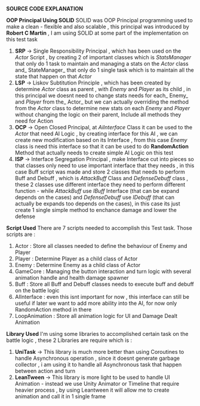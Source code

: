 **SOURCE CODE EXPLANATION**

**OOP Principal Using SOLID**
SOLID was OOP Principal programming used to make a clean - flexible and also scalable , this principal was introduced by **Robert C Martin** ,
I am using SOLID at some part of the implementation on this test task 
1. **SRP** -> Single Responsibility Principal , which has been used on the _Actor_ Script , by creating 2 of important classes
   which is _StatsManager_ that only do 1 task to maintain and managing a stats on the _Actor_ class and_ StateManager_ that only do 1
   single task which is to maintain all the state that happen on that _Actor_
2. **LSP** -> Liskov Subtitution Principle , which has been created by determine _Actor_ class as parent , with _Enemy_ and _Player_ as its child
   , in this principal we doesnt need to change stats needs for each_ Enemy_ and _Player_ from the_ Actor_ but we can actually overriding the method
   from the _Actor_ class to determine new stats on each _Enemy_ and _Player_ without changing the logic on their parent, Include all methods they need
   for Action
3. **OCP** -> Open Closed Principal, at _AiInterface_ Class it can be used to the _Actor_ that need AI Logic , by creating interface for this AI , we can
   create new modification based on its Interface , from this case _Enemy_ class is need this interface so that it can be used to do **RandomAction** Method
   that actually needs to create simple AI Logic on this test
4. **ISP** -> Interface Segregation Principal , make Interface cut into pieces so that classes only need to use important interface that they needs , in this case
   Buff script was made and store 2 classes that needs to perform Buff and Debuff , which is _AttackBuff_ Class and _DefenseDebuff_ class , these 2 classes use different
   interface they need to perform different function - while _AttackBuff_ use _IBuff_ Interface (that can be expand depends on the cases) and _DefenseDebuff_ use _IDebuff_
   (that can actually be expands too depends on the cases), in this case its just create 1 single simple method to enchance damage and lower the defense

**Script Used**
There are 7 scripts needed to accomplish this Test task.
Those scripts are :
1. Actor : Store all classes needed to define the behaviour of Enemy and Player
2. Player : Determine Player as a child class of Actor
3. Enemy : Determine Enemy as a child class of Actor
4. GameCore : Managing the button interaction and turn logic with several animation handle and health damage spawner
5. Buff : Store all Buff and Debuff classes needs to execute buff and debuff on the battle logic 
6. AIInterface : even this isnt important for now , this interface can still be useful if later we want to add more ability into the AI, for now only RandomAction method in there
7. LoopAnimation : Store all animation logic for UI and Damage Dealt Animation

**Library Used**
I'm using some libraries to accomplished certain task on the battle logic , these 2 Libraries are require which is :
1. **UniTask** -> This library is much more better than using Coroutines to handle Asynchronous operation , since it doesnt generate garbage collector , i am using it
     to handle all Asynchronous task that happen between action and turn
2. **LeanTween** -> This library is more light to be used to handle UI Animation - instead we use Unity Animator or Timeline that require heavier process , by using Leantween
   it will allow me to create animation and call it in 1 single frame
